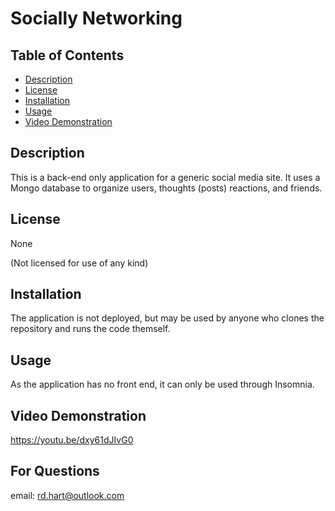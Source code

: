 # Socially Networking

## Table of Contents

- [Description](#description)
- [License](#license)
- [Installation](#installation)
- [Usage](#usage)
- [Video Demonstration](#video-demonstration)

## Description

This is a back-end only application for a generic social media site. It uses a Mongo database to organize users, thoughts (posts) reactions, and friends.

## License

None

(Not licensed for use of any kind)

## Installation

The application is not deployed, but may be used by anyone who clones the repository and runs the code themself.

## Usage

As the application has no front end, it can only be used through Insomnia.

## Video Demonstration
https://youtu.be/dxy61dJIvG0

## For Questions
email: rd.hart@outlook.com